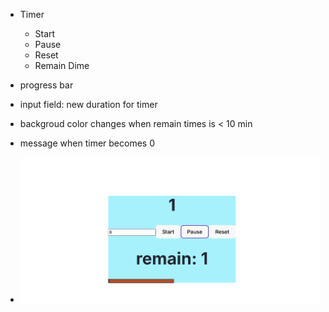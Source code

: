 - Timer

  - Start
  - Pause
  - Reset
  - Remain Dime

- progress bar
- input field: new duration for timer
- backgroud color changes when remain times is < 10 min
- message when timer becomes 0
- ![alt text](image.png)
